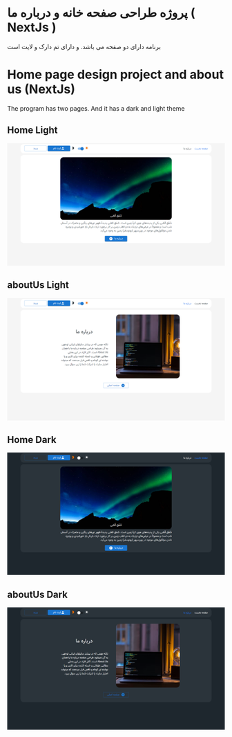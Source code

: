 # پروژه طراحی صفحه خانه و درباره ما ( NextJs )

برنامه دارای دو صفحه می باشد.
و دارای تم دارک و لایت است

# Home page design project and about us (NextJs)

The program has two pages.
And it has a dark and light theme

## Home Light

![](public/img/README/HomeLight.png)

## aboutUs Light

![](public/img/README/aboutUsLight.png)

## Home Dark

![](public/img/README/HomeDark.png)

## aboutUs Dark

![](public/img/README/aboutUsDark.png)
